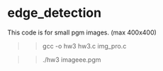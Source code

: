 # edge_detection

This code is for small pgm images. (max 400x400)


>> gcc -o hw3 hw3.c img_pro.c

>> ./hw3 imageee.pgm
